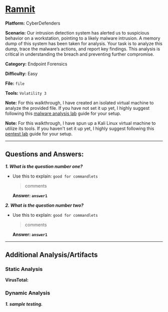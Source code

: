 # <a href="https://cyberdefenders.org/blueteam-ctf-challenges/ramnit/">Ramnit</a>

**Platform:** CyberDefenders

**Scenario:** Our intrusion detection system has alerted us to suspicious behavior on a workstation, pointing to a likely malware intrusion. A memory dump of this system has been taken for analysis. Your task is to analyze this dump, trace the malware’s actions, and report key findings. This analysis is critical in understanding the breach and preventing further compromise.

**Category:** Endpoint Forensics

**Difficulty:** Easy

**File:** `file`

**Tools:** `Volatility 3`

**Note:** For this walkthrough, I have created an isolated virtual machine to analyze the provided file. If you have not set it up yet, I highly suggest following this [malware analysis lab](https://github.com/mmhgwyjs/malware-analysis-lab/blob/main/README.md) guide for your setup. 

**Note:** For this walkthrough, I have spun up a Kali Linux virtual machine to utilize its tools. If you haven't set it up yet, I highly suggest following this [pentest lab](https://github.com/mmhgwyjs/pentest-lab) guide for your setup.

---

## **Questions and Answers:**

***1. What is the question number one?***

- Use this to explain:
  `good for commandlets`

  > comments

  **Answer: `answer1`**

***2. What is the question number two?***

- Use this to explain:
  `good for commandlets`

  > comments

  **Answer: `answer1`**

---

## **Additional Analysis/Artifacts**

### Static Analysis

**VirusTotal:** 

### Dynamic Analysis

***1. sample testing.***
